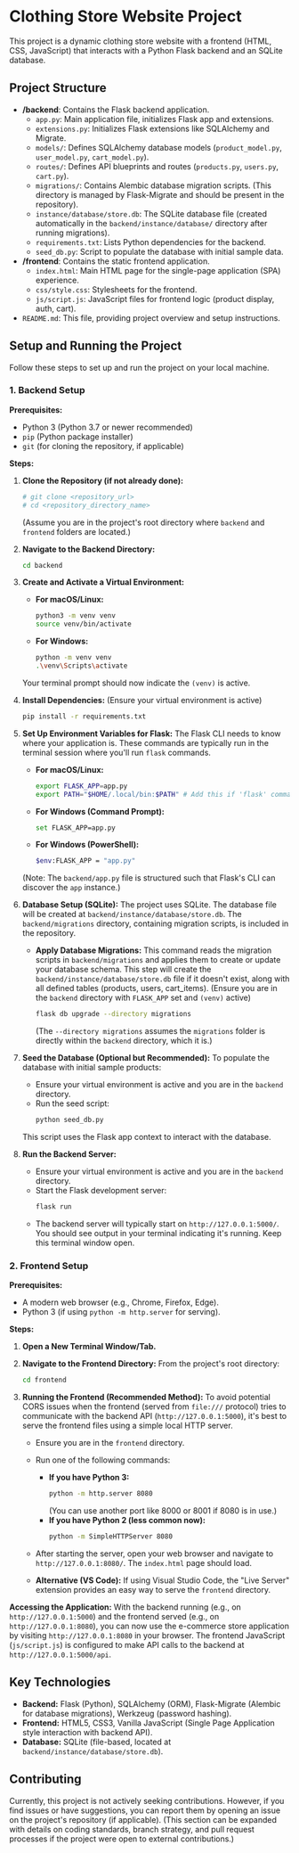 # Clothing Store Website Project

This project is a dynamic clothing store website with a frontend (HTML, CSS, JavaScript) that interacts with a Python Flask backend and an SQLite database.

## Project Structure

-   **/backend**: Contains the Flask backend application.
    -   `app.py`: Main application file, initializes Flask app and extensions.
    -   `extensions.py`: Initializes Flask extensions like SQLAlchemy and Migrate.
    -   `models/`: Defines SQLAlchemy database models (`product_model.py`, `user_model.py`, `cart_model.py`).
    -   `routes/`: Defines API blueprints and routes (`products.py`, `users.py`, `cart.py`).
    -   `migrations/`: Contains Alembic database migration scripts. (This directory is managed by Flask-Migrate and should be present in the repository).
    -   `instance/database/store.db`: The SQLite database file (created automatically in the `backend/instance/database/` directory after running migrations).
    -   `requirements.txt`: Lists Python dependencies for the backend.
    -   `seed_db.py`: Script to populate the database with initial sample data.
-   **/frontend**: Contains the static frontend application.
    -   `index.html`: Main HTML page for the single-page application (SPA) experience.
    -   `css/style.css`: Stylesheets for the frontend.
    -   `js/script.js`: JavaScript files for frontend logic (product display, auth, cart).
-   `README.md`: This file, providing project overview and setup instructions.

## Setup and Running the Project

Follow these steps to set up and run the project on your local machine.

### 1. Backend Setup

**Prerequisites:**
*   Python 3 (Python 3.7 or newer recommended)
*   `pip` (Python package installer)
*   `git` (for cloning the repository, if applicable)

**Steps:**

1.  **Clone the Repository (if not already done):**
    ```bash
    # git clone <repository_url>
    # cd <repository_directory_name>
    ```
    (Assume you are in the project's root directory where `backend` and `frontend` folders are located.)

2.  **Navigate to the Backend Directory:**
    ```bash
    cd backend
    ```

3.  **Create and Activate a Virtual Environment:**
    *   **For macOS/Linux:**
        ```bash
        python3 -m venv venv
        source venv/bin/activate
        ```
    *   **For Windows:**
        ```bash
        python -m venv venv
        .\venv\Scripts\activate
        ```
    Your terminal prompt should now indicate the `(venv)` is active.

4.  **Install Dependencies:**
    (Ensure your virtual environment is active)
    ```bash
    pip install -r requirements.txt
    ```

5.  **Set Up Environment Variables for Flask:**
    The Flask CLI needs to know where your application is. These commands are typically run in the terminal session where you'll run `flask` commands.
    *   **For macOS/Linux:**
        ```bash
        export FLASK_APP=app.py
        export PATH="$HOME/.local/bin:$PATH" # Add this if 'flask' command is not found after installation
        ```
    *   **For Windows (Command Prompt):**
        ```bash
        set FLASK_APP=app.py
        ```
    *   **For Windows (PowerShell):**
        ```bash
        $env:FLASK_APP = "app.py"
        ```
    (Note: The `backend/app.py` file is structured such that Flask's CLI can discover the `app` instance.)

6.  **Database Setup (SQLite):**
    The project uses SQLite. The database file will be created at `backend/instance/database/store.db`.
    The `backend/migrations` directory, containing migration scripts, is included in the repository.

    *   **Apply Database Migrations:**
        This command reads the migration scripts in `backend/migrations` and applies them to create or update your database schema. This step will create the `backend/instance/database/store.db` file if it doesn't exist, along with all defined tables (products, users, cart_items).
        (Ensure you are in the `backend` directory with `FLASK_APP` set and `(venv)` active)
        ```bash
        flask db upgrade --directory migrations
        ```
        (The `--directory migrations` assumes the `migrations` folder is directly within the `backend` directory, which it is.)

7.  **Seed the Database (Optional but Recommended):**
    To populate the database with initial sample products:
    *   Ensure your virtual environment is active and you are in the `backend` directory.
    *   Run the seed script:
        ```bash
        python seed_db.py
        ```
    This script uses the Flask app context to interact with the database.

8.  **Run the Backend Server:**
    *   Ensure your virtual environment is active and you are in the `backend` directory.
    *   Start the Flask development server:
        ```bash
        flask run
        ```
    *   The backend server will typically start on `http://127.0.0.1:5000/`. You should see output in your terminal indicating it's running. Keep this terminal window open.

### 2. Frontend Setup

**Prerequisites:**
*   A modern web browser (e.g., Chrome, Firefox, Edge).
*   Python 3 (if using `python -m http.server` for serving).

**Steps:**

1.  **Open a New Terminal Window/Tab.**

2.  **Navigate to the Frontend Directory:**
    From the project's root directory:
    ```bash
    cd frontend
    ```

3.  **Running the Frontend (Recommended Method):**
    To avoid potential CORS issues when the frontend (served from `file:///` protocol) tries to communicate with the backend API (`http://127.0.0.1:5000`), it's best to serve the frontend files using a simple local HTTP server.

    *   Ensure you are in the `frontend` directory.
    *   Run one of the following commands:
        *   **If you have Python 3:**
            ```bash
            python -m http.server 8080
            ```
            (You can use another port like 8000 or 8001 if 8080 is in use.)
        *   **If you have Python 2 (less common now):**
            ```bash
            python -m SimpleHTTPServer 8080
            ```
    *   After starting the server, open your web browser and navigate to `http://127.0.0.1:8080/`. The `index.html` page should load.

    *   **Alternative (VS Code):** If using Visual Studio Code, the "Live Server" extension provides an easy way to serve the `frontend` directory.

**Accessing the Application:**
With the backend running (e.g., on `http://127.0.0.1:5000`) and the frontend served (e.g., on `http://127.0.0.1:8080`), you can now use the e-commerce store application by visiting `http://127.0.0.1:8080` in your browser. The frontend JavaScript (`js/script.js`) is configured to make API calls to the backend at `http://127.0.0.1:5000/api`.

## Key Technologies

*   **Backend:** Flask (Python), SQLAlchemy (ORM), Flask-Migrate (Alembic for database migrations), Werkzeug (password hashing).
*   **Frontend:** HTML5, CSS3, Vanilla JavaScript (Single Page Application style interaction with backend API).
*   **Database:** SQLite (file-based, located at `backend/instance/database/store.db`).

## Contributing

Currently, this project is not actively seeking contributions. However, if you find issues or have suggestions, you can report them by opening an issue on the project's repository (if applicable).
(This section can be expanded with details on coding standards, branch strategy, and pull request processes if the project were open to external contributions.)